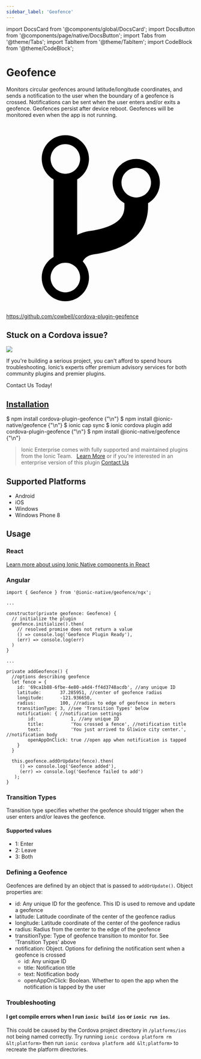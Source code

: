 ```yaml
---
sidebar_label: 'Geofence'
---
```


import DocsCard from '@components/global/DocsCard';
import DocsButton from '@components/page/native/DocsButton';
import Tabs from '@theme/Tabs';
import TabItem from '@theme/TabItem';
import CodeBlock from '@theme/CodeBlock';

# Geofence

Monitors circular geofences around latitude/longitude coordinates, and sends a notification to the user when the boundary of a geofence is crossed. Notifications can be sent when the user enters and/or exits a geofence.
Geofences persist after device reboot. Geofences will be monitored even when the app is not running.

<p><a href="https://github.com/cowbell/cordova-plugin-geofence" target="_blank" rel="noopener" className="git-link">
  <svg viewBox="0 0 512 512"><path d="M416 160c0-35.3-28.7-64-64-64s-64 28.7-64 64c0 23.7 12.9 44.3 32 55.4v8.6c0 19.9-7.8 33.7-25.3 44.9-15.4 9.8-38.1 17.1-67.5 21.5-14 2.1-25.7 6-35.2 10.7V151.4c19.1-11.1 32-31.7 32-55.4 0-35.3-28.7-64-64-64S96 60.7 96 96c0 23.7 12.9 44.3 32 55.4v209.2c-19.1 11.1-32 31.7-32 55.4 0 35.3 28.7 64 64 64s64-28.7 64-64c0-16.6-6.3-31.7-16.7-43.1 1.9-4.9 9.7-16.3 29.4-19.3 38.8-5.8 68.9-15.9 92.3-30.8 36-22.8 55-57 55-98.8v-8.6c19.1-11.1 32-31.7 32-55.4zM160 56c22.1 0 40 17.9 40 40s-17.9 40-40 40-40-17.9-40-40 17.9-40 40-40zm0 400c-22.1 0-40-17.9-40-40s17.9-40 40-40 40 17.9 40 40-17.9 40-40 40zm192-256c-22.1 0-40-17.9-40-40s17.9-40 40-40 40 17.9 40 40-17.9 40-40 40z"></path></svg> https://github.com/cowbell/cordova-plugin-geofence
</a></p>

<h2>Stuck on a Cordova issue?</h2>
<DocsCard className="cordova-ee-card" header="Don't waste precious time on plugin issues." href="https://ionicframework.com/sales?product_of_interest=Ionic%20Native">
  <div>
    <img src="/docs/icons/native-cordova-bot.png" class="cordova-ee-img" />
    <p>If you're building a serious project, you can't afford to spend hours troubleshooting. Ionic’s experts offer premium advisory services for both community plugins and premier plugins.</p>
    <DocsButton className="native-ee-detail">Contact Us Today!</DocsButton>
  </div>
</DocsCard>

<h2 id="installation">
  <a href="#installation">Installation</a>
</h2>
<Tabs groupId="runtime" defaultValue="Capacitor" values={[
  {value: 'Capacitor', label: 'Capacitor'},
  {value: 'Cordova', label: 'Cordova'},
  {value: 'Enterprise', label: 'Enterprise'},
]}>
  <TabItem value="Capacitor">
    <CodeBlock className="language-shell">
      $ npm install cordova-plugin-geofence {"\n"}
      $ npm install @ionic-native/geofence {"\n"}
      $ ionic cap sync
    </CodeBlock>
  </TabItem>
  <TabItem value="Cordova">
    <CodeBlock className="language-shell">
      $ ionic cordova plugin add cordova-plugin-geofence {"\n"}
      $ npm install @ionic-native/geofence {"\n"}
    </CodeBlock>
  </TabItem>
  <TabItem value="Enterprise">
    <blockquote>Ionic Enterprise comes with fully supported and maintained plugins from the Ionic Team. &nbsp;
      <a class="btn" href="https://ionic.io/docs/premier-plugins">Learn More</a> or if you're interested in an enterprise version of this plugin <a class="btn" href="https://ionicframework.com/sales?product_of_interest=Ionic%20Enterprise%20Engine">Contact Us</a></blockquote>
  </TabItem>
</Tabs>

## Supported Platforms

- Android
- iOS
- Windows
- Windows Phone 8

## Usage

### React

[Learn more about using Ionic Native components in React](../native-community.md#react)

### Angular

```tsx
import { Geofence } from '@ionic-native/geofence/ngx';

...

constructor(private geofence: Geofence) {
  // initialize the plugin
  geofence.initialize().then(
    // resolved promise does not return a value
    () => console.log('Geofence Plugin Ready'),
    (err) => console.log(err)
  )
}

...

private addGeofence() {
  //options describing geofence
  let fence = {
    id: '69ca1b88-6fbe-4e80-a4d4-ff4d3748acdb', //any unique ID
    latitude:       37.285951, //center of geofence radius
    longitude:      -121.936650,
    radius:         100, //radius to edge of geofence in meters
    transitionType: 3, //see 'Transition Types' below
    notification: { //notification settings
        id:             1, //any unique ID
        title:          'You crossed a fence', //notification title
        text:           'You just arrived to Gliwice city center.', //notification body
        openAppOnClick: true //open app when notification is tapped
    }
  }

  this.geofence.addOrUpdate(fence).then(
     () => console.log('Geofence added'),
     (err) => console.log('Geofence failed to add')
   );
}

```

### Transition Types

Transition type specifies whether the geofence should trigger when the user enters and/or leaves the geofence.

#### Supported values

- 1: Enter
- 2: Leave
- 3: Both

### Defining a Geofence

Geofences are defined by an object that is passed to `addOrUpdate()`. Object properties are:

- id: Any unique ID for the geofence. This ID is used to remove and update a geofence
- latitude: Latitude coordinate of the center of the geofence radius
- longitude: Latitude coordinate of the center of the geofence radius
- radius: Radius from the center to the edge of the geofence
- transitionType: Type of geofence transition to monitor for. See 'Transition Types' above
- notification: Object. Options for defining the notification sent when a geofence is crossed
  - id: Any unique ID
  - title: Notification title
  - text: Notification body
  - openAppOnClick: Boolean. Whether to open the app when the notification is tapped by the user

### Troubleshooting

#### I get compile errors when I run `ionic build ios` or `ionic run ios`.

This could be caused by the Cordova project directory in `/platforms/ios` not being named correctly.
Try running `ionic cordova platform rm &lt;platform>` then run `ionic cordova platform add &lt;platform>` to recreate the
platform directories.
